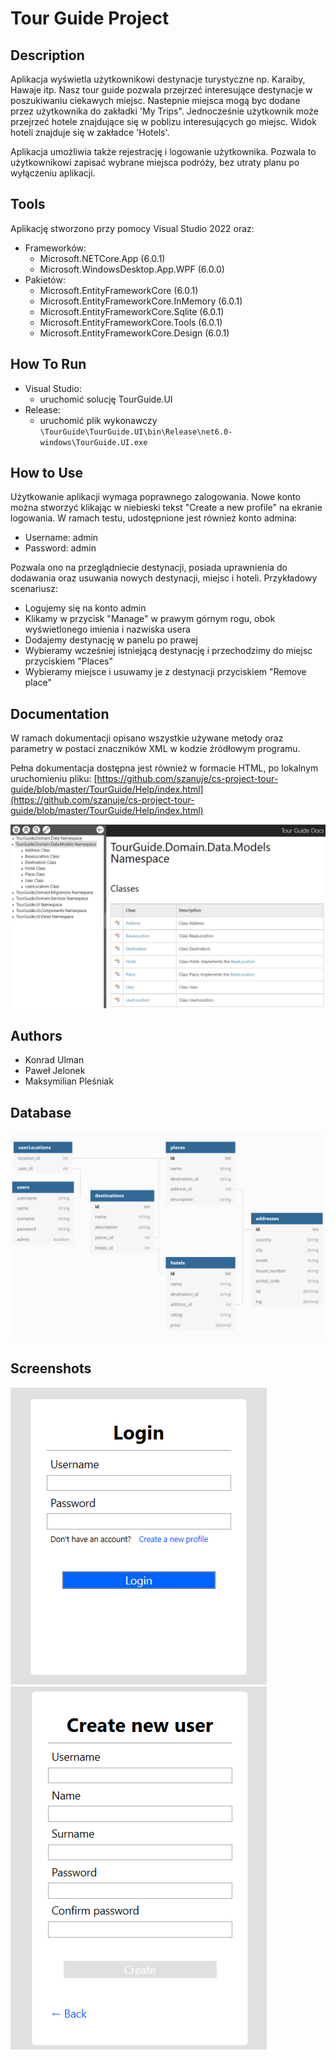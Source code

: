 # Tour Guide Project
## Description
Aplikacja wyświetla użytkownikowi destynacje turystyczne np. Karaiby, Hawaje itp. Nasz tour guide pozwala przejrzeć interesujące destynacje w poszukiwaniu ciekawych miejsc. Nastepnie miejsca mogą byc dodane przez użytkownika do zakładki 'My Trips". Jednocześnie użytkownik może przejrzeć hotele znajdujące się w poblizu interesujących go miejsc. Widok hoteli znajduje się w zakładce 'Hotels'.

Aplikacja umożliwia także rejestrację i logowanie użytkownika. Pozwala to użytkownikowi zapisać wybrane miejsca podróży, bez utraty planu po wyłączeniu aplikacji.

## Tools

Aplikację stworzono przy pomocy Visual Studio 2022 oraz:
- Frameworków:
    - Microsoft.NETCore.App (6.0.1)
    - Microsoft.WindowsDesktop.App.WPF (6.0.0)
- Pakietów:
    - Microsoft.EntityFrameworkCore (6.0.1)
    - Microsoft.EntityFrameworkCore.InMemory (6.0.1)
    - Microsoft.EntityFrameworkCore.Sqlite (6.0.1)
    - Microsoft.EntityFrameworkCore.Tools (6.0.1)
    - Microsoft.EntityFrameworkCore.Design (6.0.1)

## How To Run
- Visual Studio:
    - uruchomić solucję TourGuide.UI
- Release:
    - uruchomić plik wykonawczy `\TourGuide\TourGuide.UI\bin\Release\net6.0-windows\TourGuide.UI.exe`

## How to Use
Użytkowanie aplikacji wymaga poprawnego zalogowania. Nowe konto można stworzyć klikając w niebieski tekst "Create a new profile" na ekranie logowania.
W ramach testu, udostępnione jest również konto admina:

- Username: admin
- Password: admin

Pozwala ono na przeglądniecie destynacji, posiada uprawnienia do dodawania oraz usuwania nowych destynacji, miejsc i hoteli. Przykładowy scenariusz:
- Logujemy się na konto admin
- Klikamy w przycisk "Manage" w prawym górnym rogu, obok wyświetlonego imienia i nazwiska usera
- Dodajemy destynację w panelu po prawej
- Wybieramy wcześniej istniejącą destynację i przechodzimy do miejsc przyciskiem "Places"
- Wybieramy miejsce i usuwamy je z destynacji przyciskiem "Remove place"

## Documentation
W ramach dokumentacji opisano wszystkie używane metody oraz parametry w postaci znaczników XML w kodzie źródłowym programu.

Pełna dokumentacja dostępna jest również w formacie HTML, po lokalnym uruchomieniu pliku:
[https://github.com/szanuje/cs-project-tour-guide/blob/master/TourGuide/Help/index.html](https://github.com/szanuje/cs-project-tour-guide/blob/master/TourGuide/Help/index.html)

![docs_preview](./images/docs_preview.png)

## Authors
- Konrad Ulman
- Paweł Jelonek
- Maksymilian Pleśniak

## Database
![login](./images/db.png)

## Screenshots
![login](./images/login.png)
![register](./images/register.png)
